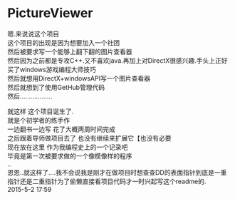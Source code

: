 # PictureViewer
嗯.来说说这个项目  
这个项目的出现是因为想要加入一个社团  
然后被要求写一个能够上翻下翻的图片查看器  
然后因为之前都是专攻C++.又不喜欢java.再加上对DirectX很感兴趣.手头上正好买了windows游戏编程大师技巧  
然后就想用DirectX+windowsAPI写一个图片查看器  
然后就想到了使用GetHub管理代码  
然后..................  
  
就这样 这个项目诞生了.  
就是个初学者的练手作  
一边翻书一边写 花了大概两周时间完成  
之后跟着导师做项目去了 也没有继续来扩展它【也没有必要  
现在放在这里 作为我编程史上的一个记录吧  
毕竟是第一次被要求做的一个像模像样的程序  
..  
恩恩..就这样了....我不会说我是刚才在做项目时想查查DD的表面指针到底是一重指针还是二重指针为了偷懒直接看项目代码才一时兴起写这个readme的.  
2015-5-2 17:59  


